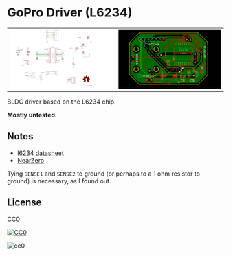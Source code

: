 GoPro Driver (L6234)
===

| | |
|---|---|
| ![sch](img/drv_v0.3.0-sch.png) | ![brd](img/drv_v0.3.0-brd.png) | 

BLDC driver based on the L6234 chip.

**Mostly untested**.



Notes
---

* [l6234 datasheet](https://raw.githubusercontent.com/abetusk/manuals/master/datasheets/LD6234.pdf)
* [NearZero](http://skysedge.us/robotics/nearzero/electrical/NearZeroSchematic.pdf)

Tying `SENSE1` and `SENSE2` to ground (or perhaps to a 1 ohm resistor to ground) is necessary,
as I found out.

License
---

CC0

[![CC0](img/cc0_88x31.png)](https://creativecommons.org/publicdomain/zero/1.0/)


![cc0](img/oshw_facts.png)
